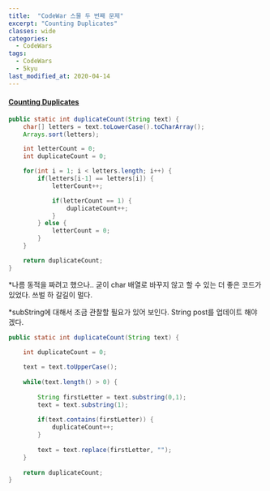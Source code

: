 ```yaml
---
title:  "CodeWar 스물 두 번째 문제"
excerpt: "Counting Duplicates"
classes: wide
categories:
  - CodeWars
tags:
  - CodeWars
  - 5kyu
last_modified_at: 2020-04-14
---
```


#### [Counting Duplicates](https://www.codewars.com/kata/54bf1c2cd5b56cc47f0007a1)

```java
public static int duplicateCount(String text) {
    char[] letters = text.toLowerCase().toCharArray();
    Arrays.sort(letters);

    int letterCount = 0;
    int duplicateCount = 0;

    for(int i = 1; i < letters.length; i++) {
        if(letters[i-1] == letters[i]) {
            letterCount++;

            if(letterCount == 1) {
                duplicateCount++;
            }
        } else {
            letterCount = 0;
        }
    }

    return duplicateCount;
}
```

*나름 동적을 짜려고 했으나.. 굳이 char 배열로 바꾸지 않고 할 수 있는 더 좋은 코드가 있었다. 쓰벌 하 갈길이 멀다. 

*subString에 대해서 조금 관찰할 필요가 있어 보인다. String post를 업데이트 해야겠다.

```java
public static int duplicateCount(String text) {

	int duplicateCount = 0;
	
	text = text.toUpperCase();
	
	while(text.length() > 0) {
		
		String firstLetter = text.substring(0,1);
		text = text.substring(1);
		
		if(text.contains(firstLetter)) {
			duplicateCount++;
		}
		
		text = text.replace(firstLetter, "");
	}
	
	return duplicateCount;
}
```